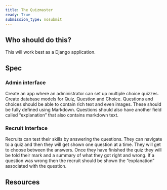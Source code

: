 ```yaml
---
title: The Quizmaster
ready: True
submission_type: nosubmit
---
```


## Who should do this?

This will work best as a Django application.

## Spec

### Admin interface

Create an app where an administrator can set up multiple choice quizzes.
Create database models for Quiz, Question and Choice.
Questions and choices should be able to contain rich text and even images. These should be fully defined using Markdown. Questions should also have another field called “explanation” that also contains markdown text.

### Recruit Interface

Recruits can test their skills by answering the questions. They can navigate to a quiz and then they will get shown one question at a time. They will get to choose between the answers. Once they have finished the quiz they will be told their mark and a summary of what they got right and wrong. If a question was wrong then the recruit should be shown the “explanation” associated with the question.

## Resources
